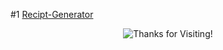#1 [Recipt-Generator](https://recipt-generator-eta.vercel.app/)
<p align="center">
  <img src="https://readme-typing-svg.herokuapp.com?font=Fira+Code&weight=600&size=22&pause=1000&color=F75C5C&center=true&vCenter=true&width=450&lines=Thanks+for+Visiting!+🚀" alt="Thanks for Visiting!">
</p>
